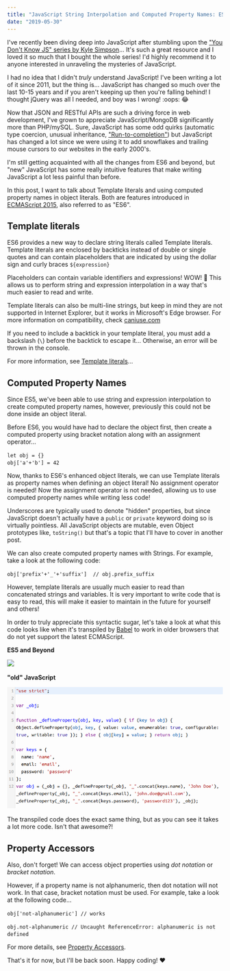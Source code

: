 ```yaml
---
title: "JavaScript String Interpolation and Computed Property Names: ES6 to the Rescue!"
date: "2019-05-30"
---
```


I've recently been diving deep into JavaScript after stumbling upon the ["You Don't Know JS" series by Kyle Simpson](https://github.com/getify/You-Dont-Know-JS)... It's such a great resource and I loved it so much that I bought the whole series! I'd highly recommend it to anyone interested in unraveling the mysteries of JavaScript.

I had no idea that I didn't _truly_ understand JavaScript! I've been writing a lot of it since 2011, but the thing is... JavaScript has changed so much over the last 10-15 years and if you aren't keeping up then you're falling behind! I thought jQuery was all I needed, and boy was I wrong! :oops: 😂

Now that JSON and RESTful APIs are such a driving force in web development, I've grown to appreciate JavaScript/MongoDB significantly more than PHP/mySQL. Sure, JavaScript has some odd quirks (automatic type coercion, unusual inheritance, ["Run-to-completion"](https://developer.mozilla.org/en-US/docs/Web/JavaScript/EventLoop#Run-to-completion)) but JavaScript has changed a lot since we were using it to add snowflakes and trailing mouse cursors to our websites in the early 2000's.

I'm still getting acquainted with all the changes from ES6 and beyond, but "new" JavaScript has some really intuitive features that make writing JavaScript a lot less painful than before.

In this post, I want to talk about Template literals and using computed property names in object literals. Both are features introduced in [ECMAScript 2015](https://en.wikipedia.org/wiki/ECMAScript#6th_Edition_-_ECMAScript_2015), also referred to as "ES6".

## Template literals

ES6 provides a new way to declare string literals called Template literals. Template literals are enclosed by backticks instead of double or single quotes and can contain placeholders that are indicated by using the dollar sign and curly braces `${expression}`

Placeholders can contain variable identifiers and expressions! WOW! 🙌 This allows us to perform string and expression interpolation in a way that's much easier to read and write.

Template literals can also be multi-line strings, but keep in mind they are not supported in Internet Explorer, but it works in Microsoft's Edge browser. For more information on compatibility, check [caniuse.com](https://caniuse.com/#search=template%20literals)

If you need to include a backtick in your template literal, you must add a backslash (`\`) before the backtick to escape it... Otherwise, an error will be thrown in the console.

For more information, see [Template literals](https://developer.mozilla.org/en-US/docs/Web/JavaScript/Reference/Template_literals)...

## Computed Property Names

Since ES5, we've been able to use string and expression interpolation to create computed property names, however, previously this could not be done inside an object literal.

Before ES6, you would have had to declare the object first, then create a computed property using bracket notation along with an assignment operator...

`let obj = {}`  
`obj['a'+'b'] = 42`

Now, thanks to ES6's enhanced object literals, we can use Template literals as property names when defining an object literal! No assignment operator is needed! Now the assignment operator is not needed, allowing us to use computed property names while writing less code!

Underscores are typically used to denote "hidden" properties, but since JavaScript doesn't actually have a `public` or `private` keyword doing so is virtually pointless. All JavaScript objects are mutable, even Object prototypes like, `toString()` but that's a topic that I'll have to cover in another post.

We can also create computed property names with Strings. For example, take a look at the following code:

`obj['prefix'+'_'+'suffix']  // obj.prefix_suffix`

However, template literals are usually much easier to read than concatenated strings and variables. It is very important to write code that is easy to read, this will make it easier to maintain in the future for yourself and others!

In order to truly appreciate this syntactic sugar, let's take a look at what this code looks like when it's transpiled by [Babel](https://babeljs.io/repl) to work in older browsers that do not yet support the latest ECMAScript.

**ES5 and Beyond**

![](../../images/blog/image-2.png)

  

**"old" JavaScript**

![](blog/images/image-3.png)

The transpiled code does the exact same thing, but as you can see it takes a lot more code. Isn't that awesome?!

## Property Accessors

Also, don't forget! We can access object properties using _dot notation_ or _bracket notation_.

However, if a property name is not alphanumeric, then dot notation will not work. In that case, bracket notation must be used. For example, take a look at the following code...

`obj['not-alphanumeric'] // works `

`obj.not-alphanumeric // Uncaught ReferenceError: alphanumeric is not defined`

For more details, see [Property Accessors](https://developer.mozilla.org/en-US/docs/Web/JavaScript/Reference/Operators/Property_Accessors).

That's it for now, but I'll be back soon. Happy coding! ❤
